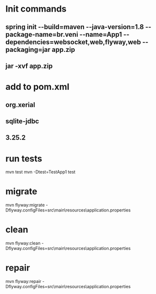 # Init commands
## spring init --build=maven --java-version=1.8 --package-name=br.veni --name=App1 --dependencies=websocket,web,flyway,web --packaging=jar app.zip
## jar -xvf app.zip

# add to pom.xml
## <dependency>
##    <groupId>org.xerial</groupId>
##    <artifactId>sqlite-jdbc</artifactId>
##    <version>3.25.2</version>
## </dependency>

# run tests
mvn test
mvn -Dtest=TestApp1 test

# migrate
mvn flyway:migrate -Dflyway.configFiles=src\main\resources\application.properties
# clean
mvn flyway:clean -Dflyway.configFiles=src\main\resources\application.properties
# repair
mvn flyway:repair -Dflyway.configFiles=src\main\resources\application.properties